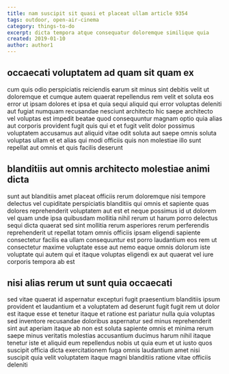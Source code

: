 ```yaml
---
title: nam suscipit sit quasi et placeat ullam article 9354
tags: outdoor, open-air-cinema
category: things-to-do
excerpt: dicta tempora atque consequatur doloremque similique quia
created: 2019-01-10
author: author1
---
```


## occaecati voluptatem ad quam sit quam ex

cum quis odio perspiciatis reiciendis earum sit minus sint debitis velit ut doloremque et cumque autem quaerat repellendus rem velit et soluta eos error ut ipsam dolores et ipsa et quia sequi aliquid qui error voluptas deleniti aut fugiat numquam recusandae nesciunt architecto hic saepe architecto vel voluptas est impedit beatae quod consequuntur magnam optio quia alias aut corporis provident fugit quis qui et et fugit velit dolor possimus voluptatem accusamus aut aliquid vitae odit soluta aut saepe omnis soluta voluptas ullam et et alias qui modi officiis quis non molestiae illo sunt repellat aut omnis et quis facilis deserunt

## blanditiis aut omnis architecto molestiae animi dicta

sunt aut blanditiis amet placeat officiis rerum doloremque nisi tempore delectus vel cupiditate perspiciatis blanditiis qui omnis et sapiente quas dolores reprehenderit voluptatem aut est et neque possimus id ut dolorem vel quam unde ipsa quibusdam mollitia nihil rerum ut harum porro delectus sequi dicta quaerat sed sint mollitia rerum asperiores rerum perferendis reprehenderit ut repellat totam omnis officiis ipsam eligendi sapiente consectetur facilis ea ullam consequuntur est porro laudantium eos rem ut consectetur maxime voluptate esse aut nemo eaque omnis dolorum iste voluptate qui autem qui et itaque voluptas eligendi ex aut quaerat vel iure corporis tempora ab est

## nisi alias rerum ut sunt quia occaecati

sed vitae quaerat id aspernatur excepturi fugit praesentium blanditiis ipsum provident et laudantium et a voluptatem ad deserunt fugit fugit rem ut dolor est itaque esse et tenetur itaque et ratione est pariatur nulla quia voluptas sed inventore recusandae doloribus aspernatur sed minus reprehenderit sint aut aperiam itaque ab non est soluta sapiente omnis et minima rerum saepe minus veritatis molestias accusantium ducimus harum nihil itaque tenetur iste et aliquid eum repellendus nobis ut quia eum et ut iusto quos suscipit officia dicta exercitationem fuga omnis laudantium amet nisi suscipit quia velit voluptatem itaque magni blanditiis ratione vitae officiis deleniti
